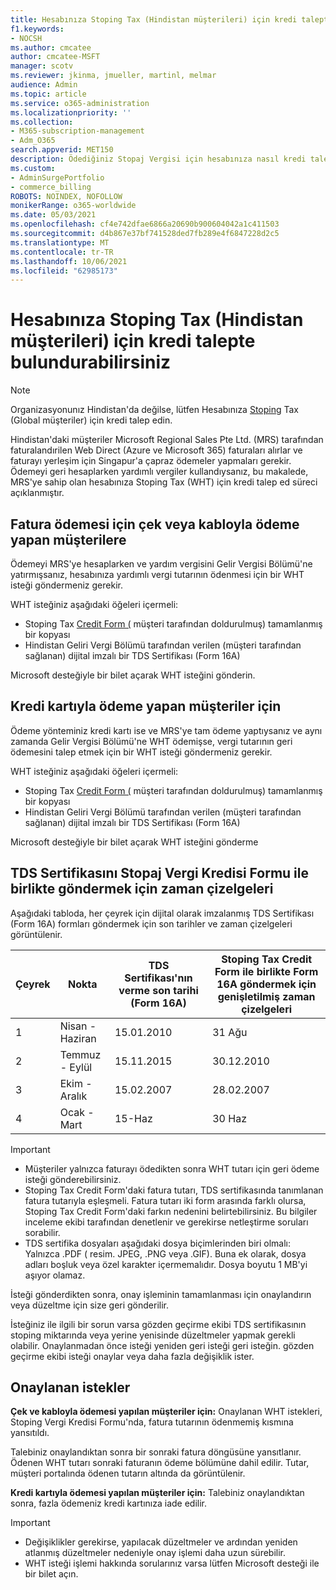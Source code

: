 ```yaml
---
title: Hesabınıza Stoping Tax (Hindistan müşterileri) için kredi talepte bulundurabilirsiniz
f1.keywords:
- NOCSH
ms.author: cmcatee
author: cmcatee-MSFT
manager: scotv
ms.reviewer: jkinma, jmueller, martinl, melmar
audience: Admin
ms.topic: article
ms.service: o365-administration
ms.localizationpriority: ''
ms.collection:
- M365-subscription-management
- Adm_O365
search.appverid: MET150
description: Ödediğiniz Stopaj Vergisi için hesabınıza nasıl kredi talep etmeyi öğrenin. Bu makale yalnızca Hindistan'daki müşteriler için geçerlidir.
ms.custom:
- AdminSurgePortfolio
- commerce_billing
ROBOTS: NOINDEX, NOFOLLOW
monikerRange: o365-worldwide
ms.date: 05/03/2021
ms.openlocfilehash: cf4e742dfae6866a20690b900604042a1c411503
ms.sourcegitcommit: d4b867e37bf741528ded7fb289e4f6847228d2c5
ms.translationtype: MT
ms.contentlocale: tr-TR
ms.lasthandoff: 10/06/2021
ms.locfileid: "62985173"
---
```

# <a name="request-a-credit-for-withholding-tax-on-your-account-india-customers"></a>Hesabınıza Stoping Tax (Hindistan müşterileri) için kredi talepte bulundurabilirsiniz

> [!NOTE]
>
> Organizasyonunız Hindistan'da değilse, lütfen Hesabınıza [Stoping](withholding-tax-credit-global.md) Tax (Global müşteriler) için kredi talep edin.

Hindistan'daki müşteriler Microsoft Regional Sales Pte Ltd. (MRS) tarafından faturalandırilen Web Direct (Azure ve Microsoft 365) faturaları alırlar ve faturayı yerleşim için Singapur'a çapraz ödemeler yapmaları gerekir. Ödemeyi geri hesaplarken yardımlı vergiler kullandıysanız, bu makalede, MRS'ye sahip olan hesabınıza Stoping Tax (WHT) için kredi talep ed süreci açıklanmıştır.

## <a name="for-invoice-pay-customers-who-pay-by-check-or-wire"></a>Fatura ödemesi için çek veya kabloyla ödeme yapan müşterilere

Ödemeyi MRS'ye hesaplarken ve yardım vergisini Gelir Vergisi Bölümü'ne yatırmışsanız, hesabınıza yardımlı vergi tutarının ödenmesi için bir WHT isteği göndermeniz gerekir.

WHT isteğiniz aşağıdaki öğeleri içermeli:

- Stoping Tax [Credit Form (](https://download.microsoft.com/download/a/2/a/a2a35969-2d54-4faa-ba41-6a50525eba70/WHT%20Credit%20Form%20-%20India.docx) müşteri tarafından doldurulmuş) tamamlanmış bir kopyası
- Hindistan Geliri Vergi Bölümü tarafından verilen (müşteri tarafından sağlanan) dijital imzalı bir TDS Sertifikası (Form 16A)

Microsoft desteğiyle bir bilet açarak WHT isteğini gönderin.

## <a name="for-customers-who-pay-by-credit-card"></a>Kredi kartıyla ödeme yapan müşteriler için

Ödeme yönteminiz kredi kartı ise ve MRS'ye tam ödeme yaptıysanız ve aynı zamanda Gelir Vergisi Bölümü'ne WHT ödemişse, vergi tutarının geri ödemesini talep etmek için bir WHT isteği göndermeniz gerekir.

WHT isteğiniz aşağıdaki öğeleri içermeli:

- Stoping Tax [Credit Form (](https://download.microsoft.com/download/a/2/a/a2a35969-2d54-4faa-ba41-6a50525eba70/WHT%20Credit%20Form%20-%20India.docx) müşteri tarafından doldurulmuş) tamamlanmış bir kopyası
- Hindistan Geliri Vergi Bölümü tarafından verilen (müşteri tarafından sağlanan) dijital imzalı bir TDS Sertifikası (Form 16A)

Microsoft desteğiyle bir bilet açarak WHT isteğini gönderme

## <a name="timelines-to-submit-the-tds-certificate-together-with-the-withholding-tax-credit-form"></a>TDS Sertifikasını Stopaj Vergi Kredisi Formu ile birlikte göndermek için zaman çizelgeleri

Aşağıdaki tabloda, her çeyrek için dijital olarak imzalanmış TDS Sertifikası (Form 16A) formları göndermek için son tarihler ve zaman çizelgeleri görüntülenir.

| Çeyrek | Nokta | TDS Sertifikası'nın verme son tarihi (Form 16A) | Stoping Tax Credit Form ile birlikte Form 16A göndermek için genişletilmiş zaman çizelgeleri |
|-|-|-|-|
| 1 | Nisan - Haziran | 15.01.2010 | 31 Ağu |
| 2 | Temmuz - Eylül | 15.11.2015 | 30.12.2010 |
| 3 | Ekim - Aralık | 15.02.2007 | 28.02.2007 |
| 4 | Ocak - Mart | 15-Haz | 30 Haz |

> [!IMPORTANT]
>
> - Müşteriler yalnızca faturayı ödedikten sonra WHT tutarı için geri ödeme isteği gönderebilirsiniz.
> - Stoping Tax Credit Form'daki fatura tutarı, TDS sertifikasında tanımlanan fatura tutarıyla eşleşmeli. Fatura tutarı iki form arasında farklı olursa, Stoping Tax Credit Form'daki farkın nedenini belirtebilirsiniz. Bu bilgiler inceleme ekibi tarafından denetlenir ve gerekirse netleştirme soruları sorabilir.
> - TDS sertifika dosyaları aşağıdaki dosya biçimlerinden biri olmalı: Yalnızca .PDF ( resim. JPEG, .PNG veya .GIF). Buna ek olarak, dosya adları boşluk veya özel karakter içermemalıdır. Dosya boyutu 1 MB'yi aşıyor olamaz.

İsteği gönderdikten sonra, onay işleminin tamamlanması için onaylandırın veya düzeltme için size geri gönderilir.

İsteğiniz ile ilgili bir sorun varsa gözden geçirme ekibi TDS sertifikasının stoping miktarında veya yerine yenisinde düzeltmeler yapmak gerekli olabilir. Onaylanmadan önce isteği yeniden geri isteği geri isteğin. gözden geçirme ekibi isteği onaylar veya daha fazla değişiklik ister.

## <a name="approved-requests"></a>Onaylanan istekler

**Çek ve kabloyla ödemesi yapılan müşteriler için:** Onaylanan WHT istekleri, Stoping Vergi Kredisi Formu'nda, fatura tutarının ödenmemiş kısmına yansıtıldı.

Talebiniz onaylandıktan sonra bir sonraki fatura döngüsüne yansıtlanır. Ödenen WHT tutarı sonraki faturanın ödeme bölümüne dahil edilir. Tutar, müşteri portalında ödenen tutarın altında da görüntülenir.

**Kredi kartıyla ödemesi yapılan müşteriler için:** Talebiniz onaylandıktan sonra, fazla ödemeniz kredi kartınıza iade edilir.

> [!IMPORTANT]
>
> - Değişiklikler gerekirse, yapılacak düzeltmeler ve ardından yeniden atlanmış düzeltmeler nedeniyle onay işlemi daha uzun sürebilir.
> - WHT isteği işlemi hakkında sorularınız varsa lütfen Microsoft desteği ile bir bilet açın.
